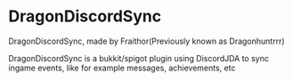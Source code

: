 # DragonDiscordSync
DragonDiscordSync, made by Fraithor(Previously known as Dragonhuntrrr)

DragonDiscordSync is a bukkit/spigot plugin using DiscordJDA to sync ingame events, like for example messages, achievements, etc

